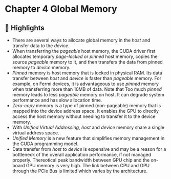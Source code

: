 # Chapter 4 Global Memory

## 📌 Highlights
- There are several ways to allocate global memory in the *host* and transfer data to the *device*.
- When transferring the *pageable* host memory, the CUDA driver first allocates temporary *page-locked* or *pinned* host memory, copies the source *pageable* memory to it, and then transfers the data from pinned memory to *device* memory.
- *Pinned* memory is host memory that is locked in physical RAM. Its data transfer between *host* and *device* is faster than *pageable* memory. For example, on Fermi devices, it is advantageous to use *pinned* memory when transferring more than 10MB of data. Note that Too much *pinned* memory leads to less *pageable* memory on host. It can degrade system performance and has slow allocation time.
- *Zero-copy* memory is a type of pinned (non-pageable) memory that is mapped into the device address space. It enables the GPU to directly access the host memory without needing to transfer it to the device memory.
- With *Unified Virtual Addressing*, *host* and *device* memory share a single virtual address space.
- *Unified Memory* is a new feature that simplifies memory management in the CUDA programming model.
- Data transfer from *host* to *device* is expensive and may be a reason for a bottleneck of the overall application performance, if not managed properly. Thereotical peak bandwidth between GPU chip and the on-board GPU memory is very high. The link between CPU and GPU through the PCIe Bus is limited which varies by the architecture.





<!-------------------------------


## 🧪 Exercise 1-2

### 🔑 Key Ideas
- 

### 🛠️ (Optional) Implementation Details

### 📈 (Optioinal) Performance Metrics

### ✅ Execution Results
```bash
```


--------------------------------->
